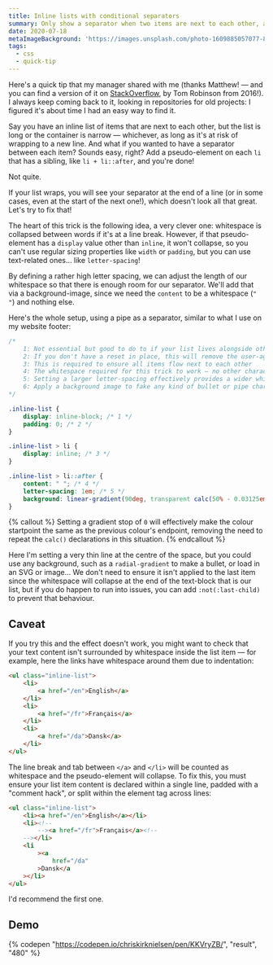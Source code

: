 ```yaml
---
title: Inline lists with conditional separators
summary: Only show a separator when two items are next to each other, and skip for new lines.
date: 2020-07-18
metaImageBackground: 'https://images.unsplash.com/photo-1609885057077-8e7a8b8effe6?ixid=MnwxMjA3fDB8MHxwaG90by1wYWdlfHx8fGVufDB8fHx8&ixlib=rb-1.2.1&auto=format&fit=crop&w=2167&q=80'
tags:
  - css
  - quick-tip
---
```


Here's a quick tip that my manager shared with me (thanks Matthew! — and you can find a version of it on [StackOverflow](https://stackoverflow.com/questions/15306108/css-styling-for-horizontal-list-with-bullet-only-between-elements/40162380#40162380), by Tom Robinson from 2016!). I always keep coming back to it, looking in repositories for old projects: I figured it's about time I had an easy way to find it.

Say you have an inline list of items that are next to each other, but the list is long or the container is narrow — whichever, as long as it's at risk of wrapping to a new line. And what if you wanted to have a separator between each item? Sounds easy, right? Add a pseudo-element on each `li` that has a sibling, like `li + li::after`, and you're done!

Not quite.

If your list wraps, you will see your separator at the end of a line (or in some cases, even at the start of the next one!), which doesn't look all that great. Let's try to fix that!

The heart of this trick is the following idea, a very clever one: whitespace is collapsed between words if it's at a line break. However, if that pseudo-element has a `display` value other than `inline`, it won't collapse, so you can't use regular sizing properties like `width` or `padding`, but you can use text-related ones… like `letter-spacing`!

By defining a rather high letter spacing, we can adjust the length of our whitespace so that there is enough room for our separator. We'll add that via a background-image, since we need the `content` to be a whitespace (`" "`) and nothing else.

Here's the whole setup, using a pipe as a separator, similar to what I use on my website footer:

```css
/*
    1: Not essential but good to do to if your list lives alongside other content
    2: If you don't have a reset in place, this will remove the user-agent stylesheet default padding
    3: This is required to ensure all items flow next to each other
    4: The whitespace required for this trick to work — no other character should be used
    5: Setting a larger letter-spacing effectively provides a wider whitespace
    6: Apply a background image to fake any kind of bullet or pipe character, or any other separator you can think of
*/

.inline-list {
    display: inline-block; /* 1 */
    padding: 0; /* 2 */
}

.inline-list > li {
    display: inline; /* 3 */
}

.inline-list > li::after {
    content: " "; /* 4 */
    letter-spacing: 1em; /* 5 */
    background: linear-gradient(90deg, transparent calc(50% - 0.03125em), currentColor 0, currentColor calc(50% + 0.03125em), transparent 0); /* 6 */
}
```

{% callout %}
Setting a gradient stop of `0` will effectively make the colour startpoint the same as the previous colour's endpoint, removing the need to repeat the `calc()` declarations in this situation.
{% endcallout %}

Here I'm setting a very thin line at the centre of the space, but you could use any background, such as a `radial-gradient` to make a bullet, or load in an SVG or image… We don't need to ensure it isn't applied to the last item since the whitespace will collapse at the end of the text-block that is our list, but if you do happen to run into issues, you can add `:not(:last-child)` to prevent that behaviour.

## Caveat

If you try this and the effect doesn't work, you might want to check that your text content isn't surrounded by whitespace inside the list item — for example, here the links have whitespace around them due to indentation:

```html
<ul class="inline-list">
    <li>
        <a href="/en">English</a>
    </li>
    <li>
        <a href="/fr">Français</a>
    </li>
    <li>
        <a href="/da">Dansk</a>
    </li>
</ul>
```

The line break and tab between `</a>` and `</li>` will be counted as whitespace and the pseudo-element will collapse. To fix this, you must ensure your list item content is declared within a single line, padded with a "comment hack", or split within the element tag across lines:

```html
<ul class="inline-list">
    <li><a href="/en">English</a></li>
    <li><!--
        --><a href="/fr">Français</a><!--
    --></li>
    <li
        ><a
            href="/da"
        >Dansk</a
    ></li>
</ul>
```

I'd recommend the first one.

## Demo

{% codepen "https://codepen.io/chriskirknielsen/pen/KKVryZB/", "result", "480" %}